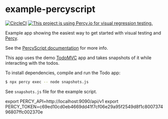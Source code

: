 # example-percyscript

[![CircleCI](https://circleci.com/gh/percy/example-percyscript.svg?style=svg)](https://circleci.com/gh/percy/example-percyscript)
[![This project is using Percy.io for visual regression testing.](https://percy.io/static/images/percy-badge.svg)](https://percy.io/percy/example-percyscript)

Example app showing the easiest way to get started with visual testing and [Percy](https://percy.io/).

See the [PercyScript documentation](https://docs.percy.io/docs/percyscript) for more info.

This app uses the demo [TodoMVC](https://github.com/tastejs/todomvc) app and takes snapshots of it while interacting with the todos.

To install dependencies, compile and run the Todo app:

```bash
$ npx percy exec -- node snapshots.js
```

See `snapshots.js` file for the example script.

export PERCY_API=http://localhost:9090/api/v1
export PERCY_TOKEN=c69ed10cd0eb4669dd41f7cf06e29a95f2549d8f1c800737496807ffc002370e
